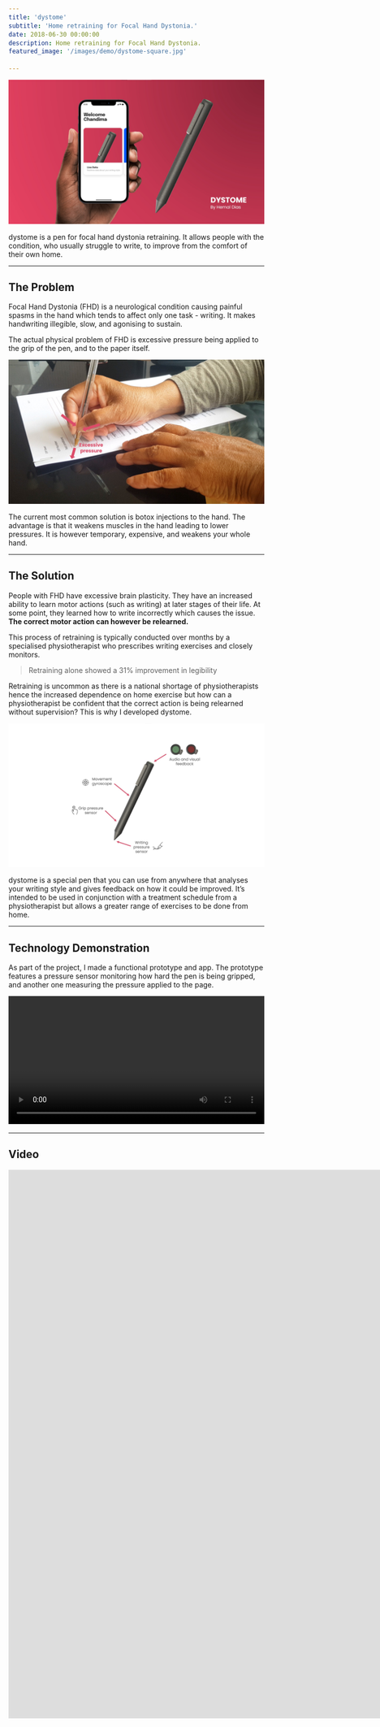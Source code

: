 ```yaml
---
title: 'dystome'
subtitle: 'Home retraining for Focal Hand Dystonia.'
date: 2018-06-30 00:00:00
description: Home retraining for Focal Hand Dystonia.
featured_image: '/images/demo/dystome-square.jpg'

---
```


![](\images\dystome\header.jpg)

dystome is a pen for focal hand dystonia retraining. It allows people with the condition, who usually struggle to write, to improve from the comfort of their own home. 

---

## The Problem

Focal Hand Dystonia (FHD) is a neurological condition causing painful spasms in the hand which tends to affect only one task - writing. It makes handwriting illegible, slow, and agonising to sustain.

The actual physical problem of FHD is excessive pressure being applied to the grip of the pen, and to the paper itself. 

![](/images/dystome/pressure.jpg)

The current most common solution is botox injections to the hand. The advantage is that it weakens muscles in the hand leading to lower pressures. It is however temporary, expensive, and weakens your whole hand. 

---

## The Solution

People with FHD have excessive brain plasticity. They have an increased ability to learn motor actions (such as writing) at later stages of their life. At some point, they learned how to write incorrectly which causes the issue. **The correct motor action can however be relearned.**

This process of retraining is typically conducted over months by a specialised physiotherapist who prescribes writing exercises and closely monitors. 

> Retraining alone showed a 31% improvement in legibility

Retraining is uncommon as there is a national shortage of physiotherapists hence the increased dependence on home exercise but how can a physiotherapist be confident that the correct action is being relearned without supervision? This is why I developed dystome.

![](/images/dystome/diagram.jpg)

dystome is a special pen that you can use from anywhere that analyses your writing style and gives feedback on how it could be improved. It’s intended to be used in conjunction with a treatment schedule from a physiotherapist but allows a
greater range of exercises to be done from home.

---

## Technology Demonstration

As part of the project, I made a functional prototype and app. The prototype features a pressure sensor monitoring how hard the pen is being gripped, and another one measuring the pressure applied to the page. 


<div>
<video autoplay="autoplay" loop="loop" controls="true" width="100%" mute="true" playsinline="true" >
  <source src="/images/dystome/prototype.mp4" type="video/mp4">
</video>
</div>


---

## Video

<iframe src="https://player.vimeo.com/video/678691993?h=941493db6f&amp;badge=0&amp;autopause=0&amp;player_id=0&amp;app_id=58479" width="1920" height="1080" frameborder="0" allow="autoplay; fullscreen; picture-in-picture" allowfullscreen title="dystome - Home retraining for Focal Hand Dystonia."></iframe>